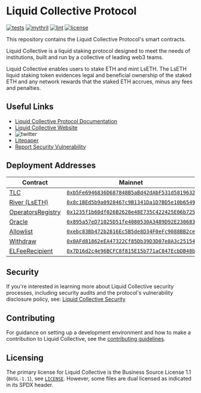 # Liquid Collective Protocol

[![tests](https://github.com/liquid-collective/liquid-collective-protocol/actions/workflows/Tests.yaml/badge.svg)](https://github.com/liquid-collective/liquid-collective-protocol/actions/workflows/Tests.yaml)
[![mythril](https://github.com/liquid-collective/liquid-collective-protocol/actions/workflows/Mythril.yaml/badge.svg)](https://github.com/liquid-collective/liquid-collective-protocol/actions/workflows/Mythril.yaml)
[![lint](https://github.com/liquid-collective/liquid-collective-protocol/actions/workflows/Lint.yaml/badge.svg)](https://github.com/liquid-collective/liquid-collective-protocol/actions/workflows/Lint.yaml)
[![license](https://img.shields.io/badge/license-busl--1.1-blue.svg)](./LICENSE)

This repository contains the Liquid Collective Protocol's smart contracts.

Liquid Collective is a liquid staking protocol designed to meet the needs of institutions, built and run by a collective of leading web3 teams.

Liquid Collective enables users to stake ETH and mint LsETH. The LsETH liquid staking token evidences legal and beneficial ownership of the staked ETH and any network rewards that the staked ETH accrues, minus any fees and penalties. 

## Useful Links

- [Liquid Collective Protocol Documentation](https://docs.liquidcollective.io/)
- [Liquid Collective Website](https://liquidcollective.io)
- ![twitter](https://img.shields.io/twitter/follow/liquid_col?style=social)
- [Litepaper](https://liquidcollective.io/litepaper/)
- [Report Security Vulnerability](https://github.com/liquid-collective/security)

## Deployment Addresses

| Contract                                                                                                                               |                   Mainnet                                                                                              |                   Goerli                                                                                                      |
|----------------------------------------------------------------------------------------------------------------------------------------|:----------------------------------------------------------------------------------------------------------------------:|:-----------------------------------------------------------------------------------------------------------------------------:|
| [TLC](https://github.com/liquid-collective/liquid-collective-protocol/blob/master/contracts/src/TLC.1.sol)                 | [`0xb5Fe6946836D687848B5aBd42dAbF531d5819632`](http://etherscan.io/address/0xb5Fe6946836D687848B5aBd42dAbF531d5819632) | [`0xb2f102b87022bf5a64e012b39FF25a404102e301`](http://goerli.etherscan.io/address/0xb2f102b87022bf5a64e012b39FF25a404102e301) |
| [River (LsETH)](https://github.com/liquid-collective/liquid-collective-protocol/blob/master/contracts/src/River.1.sol)                 | [`0x8c1BEd5b9a0928467c9B1341Da1D7BD5e10b6549`](http://etherscan.io/address/0x8c1BEd5b9a0928467c9B1341Da1D7BD5e10b6549) | [`0x3ecCAdA3e11c1Cc3e9B5a53176A67cc3ABDD3E46`](http://goerli.etherscan.io/address/0x3ecCAdA3e11c1Cc3e9B5a53176A67cc3ABDD3E46) |
| [OperatorsRegistry](https://github.com/liquid-collective/liquid-collective-protocol/blob/master/contracts/src/OperatorsRegistry.1.sol) | [`0x1235f1b60df026B2620e48E735C422425E06b725`](http://etherscan.io/address/0x1235f1b60df026B2620e48E735C422425E06b725) | [`0xf06BEd337f29CB856b072dc8d57A2c22FB2eC2CB`](http://goerli.etherscan.io/address/0xf06BEd337f29CB856b072dc8d57A2c22FB2eC2CB) |
| [Oracle](https://github.com/liquid-collective/liquid-collective-protocol/blob/master/contracts/src/Oracle.1.sol)                       | [`0x895a57eD71025D51fe4080530A3489D92E230683`](http://etherscan.io/address/0x895a57eD71025D51fe4080530A3489D92E230683) | [`0x088050c58ae0F447d52674Ac58e20DD2FB68E2da`](http://goerli.etherscan.io/address/0x088050c58ae0F447d52674Ac58e20DD2FB68E2da) |
| [Allowlist](https://github.com/liquid-collective/liquid-collective-protocol/blob/master/contracts/src/Allowlist.1.sol)                 | [`0xebc83Bb472b2816Ec5B5de8D34F0eFc9088BB2ce`](http://etherscan.io/address/0xebc83Bb472b2816Ec5B5de8D34F0eFc9088BB2ce) | [`0xe7B74d98D46A8e0979B0342172A3A4890F852558`](http://goerli.etherscan.io/address/0xe7B74d98D46A8e0979B0342172A3A4890F852558) |
| [Withdraw](https://github.com/liquid-collective/liquid-collective-protocol/blob/master/contracts/src/Withdraw.1.sol)                   | [`0x0AFd81862eEA47322Cf85Db39D3D07e8A3c25154`](http://etherscan.io/address/0x0AFd81862eEA47322Cf85Db39D3D07e8A3c25154) | [`0x40a369DD92f043A6782F4d071f9D2ba22b4Ea14d`](http://goerli.etherscan.io/address/0x40a369DD92f043A6782F4d071f9D2ba22b4Ea14d) |
| [ELFeeRecipient](https://github.com/liquid-collective/liquid-collective-protocol/blob/master/contracts/src/ELFeeRecipient.1.sol)       | [`0x7D16d2c4e96BCFC8f815E15b771aC847EcbDB48b`](http://etherscan.io/address/0x7D16d2c4e96BCFC8f815E15b771aC847EcbDB48b) | [`0x5654f8dFFE80ca9Fa270540C44F230CEeB0EA3bB`](http://goerli.etherscan.io/address/0x5654f8dFFE80ca9Fa270540C44F230CEeB0EA3bB) |

## Security

If you're interested in learning more about Liquid Collective security processes, including security audits and the protocol's vulnerability disclosure policy, see: [Liquid Collective Security](https://github.com/liquid-collective/security)

## Contributing

For guidance on setting up a development environment and how to make a contribution to Liquid Collective, see the [contributing guidelines](./CONTRIBUTING.md).

## Licensing

The primary license for Liquid Collective is the Business Source License 1.1 (`BUSL-1.1`), see [`LICENSE`](./LICENSE). However, some files are dual licensed as indicated in its SPDX header.
